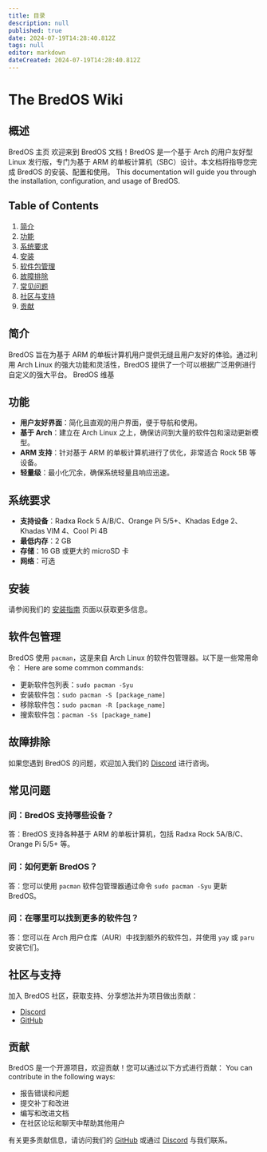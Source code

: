 ```yaml
---
title: 目录
description: null
published: true
date: 2024-07-19T14:28:40.812Z
tags: null
editor: markdown
dateCreated: 2024-07-19T14:28:40.812Z
---
```


# The BredOS Wiki

## 概述

BredOS 主页 欢迎来到 BredOS 文档！BredOS 是一个基于 Arch 的用户友好型 Linux 发行版，专门为基于 ARM 的单板计算机（SBC）设计。本文档将指导您完成 BredOS 的安装、配置和使用。 This documentation will guide you through the installation, configuration, and usage of BredOS.

## Table of Contents

1. [简介](#简介)
2. [功能](#功能)
3. [系统要求](#系统要求)
4. [安装](/installation)
5. [软件包管理](#软件包管理)
6. [故障排除](#故障排除)
7. [常见问题](#常见问题)
8. [社区与支持](#社区与支持)
9. [贡献](#贡献)

## 简介

BredOS 旨在为基于 ARM 的单板计算机用户提供无缝且用户友好的体验。通过利用 Arch Linux 的强大功能和灵活性，BredOS 提供了一个可以根据广泛用例进行自定义的强大平台。 BredOS 维基

## 功能

- **用户友好界面**：简化且直观的用户界面，便于导航和使用。
- **基于 Arch**：建立在 Arch Linux 之上，确保访问到大量的软件包和滚动更新模型。
- **ARM 支持**：针对基于 ARM 的单板计算机进行了优化，非常适合 Rock 5B 等设备。
- **轻量级**：最小化冗余，确保系统轻量且响应迅速。

## 系统要求

- **支持设备**：Radxa Rock 5 A/B/C、Orange Pi 5/5+、Khadas Edge 2、Khadas VIM 4、Cool Pi 4B
- **最低内存**：2 GB
- **存储**：16 GB 或更大的 microSD 卡
- **网络**：可选

## 安装

请参阅我们的 [安装指南](/installation) 页面以获取更多信息。

## 软件包管理

BredOS 使用 `pacman`，这是来自 Arch Linux 的软件包管理器。以下是一些常用命令： Here are some common commands:

- 更新软件包列表：`sudo pacman -Syu`
- 安装软件包：`sudo pacman -S [package_name]`
- 移除软件包：`sudo pacman -R [package_name]`
- 搜索软件包：`pacman -Ss [package_name]`

## 故障排除

如果您遇到 BredOS 的问题，欢迎加入我们的 [Discord](https://discord.gg/jwhxuyKXaa) 进行咨询。

## 常见问题

### 问：BredOS 支持哪些设备？

答：BredOS 支持各种基于 ARM 的单板计算机，包括 Radxa Rock 5A/B/C、Orange Pi 5/5+ 等。

### 问：如何更新 BredOS？

答：您可以使用 `pacman` 软件包管理器通过命令 `sudo pacman -Syu` 更新 BredOS。

### 问：在哪里可以找到更多的软件包？

答：您可以在 Arch 用户仓库（AUR）中找到额外的软件包，并使用 `yay` 或 `paru` 安装它们。

## 社区与支持

加入 BredOS 社区，获取支持、分享想法并为项目做出贡献：

- [Discord](https://discord.gg/jwhxuyKXaa)
- [GitHub](http://github.com/BredOS)

## 贡献

BredOS 是一个开源项目，欢迎贡献！您可以通过以下方式进行贡献： You can contribute in the following ways:

- 报告错误和问题
- 提交补丁和改进
- 编写和改进文档
- 在社区论坛和聊天中帮助其他用户

有关更多贡献信息，请访问我们的 [GitHub](http://github.com/BredOS) 或通过 [Discord](https://discord.gg/jwhxuyKXaa) 与我们联系。
